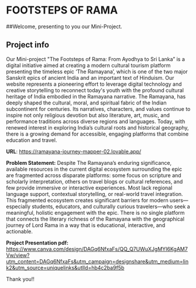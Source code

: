 # FOOTSTEPS OF RAMA

##Welcome, presenting to you our Mini-Project.

## Project info
Our Mini-project "The Footsteps of Rama: From Ayodhya to Sri Lanka” is a digital initiative aimed at creating a modern cultural tourism platform presenting the timeless epic ‘The Ramayana’, which is one of the two major Sanskrit epics of ancient India and an important text of Hinduism. Our website represents a pioneering effort to leverage digital technology and creative storytelling to reconnect today's youth with the profound cultural heritage of India embodied in the Ramayana narrative. 
The Ramayana, has deeply shaped the cultural, moral, and spiritual fabric of the Indian subcontinent for centuries. Its narratives, characters, and values continue to inspire not only religious devotion but also literature, art, music, and performance traditions across diverse regions and languages. Today, with renewed interest in exploring India’s cultural roots and historical geography, there is a growing demand for accessible, engaging platforms that combine education and travel.

**URL**: https://ramayana-journey-mapper-02.lovable.app/

**Problem Statement:**
Despite The Ramayana’s enduring significance, available resources in the current digital ecosystem surrounding the epic are fragmented across disparate platforms: some focus on scripture and scholarly interpretation, others on travel blogs or cultural references, and few provide immersive or interactive experiences. Most lack regional language support, contextual storytelling, or real-world travel integration.
This fragmented ecosystem creates significant barriers for modern users—especially students, educators, and culturally curious travelers—who seek a meaningful, holistic engagement with the epic. There is no single platform that connects the literary richness of the Ramayana with the geographical journey of Lord Rama in a way that is educational, interactive, and actionable.

**Project Presentation pdf:** https://www.canva.com/design/DAGq6NfxaFs/QQ_Q7UWuXJgMYI6KgAM7Vw/view?utm_content=DAGq6NfxaFs&utm_campaign=designshare&utm_medium=link2&utm_source=uniquelinks&utlId=hb4c2ba9f5b

Thank you!!
